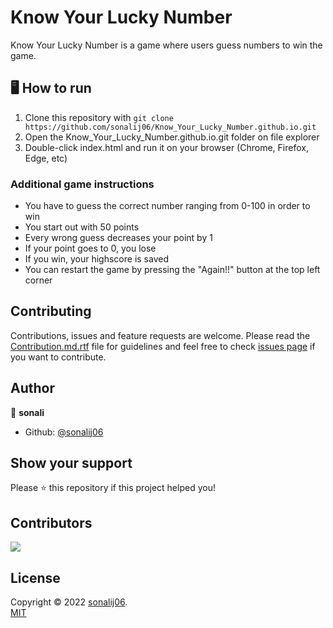# Know Your Lucky Number
Know Your Lucky Number is a game where users guess numbers to win the game.

## 🖥 How to run

1. Clone this repository with `git clone https://github.com/sonalij06/Know_Your_Lucky_Number.github.io.git`
2. Open the Know_Your_Lucky_Number.github.io.git folder on file explorer
3. Double-click index.html and run it on your browser (Chrome, Firefox, Edge, etc)

### Additional game instructions
- You have to guess the correct number ranging from 0-100 in order to win
- You start out with 50 points
- Every wrong guess decreases your point by 1
- If your point goes to 0, you lose
- If you win, your highscore is saved
- You can restart the game by pressing the "Again!!" button at the top left corner

## Contributing

Contributions, issues and feature requests are welcome. Please read the [Contribution.md.rtf](https://github.com/sonalij06/Know_Your_Lucky_Number.github.io/blob/master/Contribution.md.rtf) file for guidelines and feel free to check [issues page](https://github.com/sonalij06/Know_Your_Lucky_Number.github.io/issues) if you want to contribute. 

## Author

👤 **sonali**

- Github: [@sonalij06](https://github.com/sonalij06)

## Show your support

Please ⭐️ this repository if this project helped you!

## Contributors

<a href="https://github.com/sonalij06/Know_Your_Lucky_Number.github.io/graphs/contributors">
  <img src="https://contrib.rocks/image?repo=sonalij06/Know_Your_Lucky_Number.github.io" />
</a>

## License

Copyright © 2022 [sonalij06](https://github.com/sonalij06). <br/>
[MIT](https://choosealicense.com/licenses/mit/)
